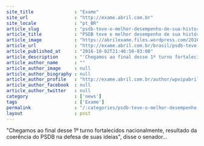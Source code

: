 ```yaml
---
site_title               : "Exame"
site_url                 : "http://exame.abril.com.br"
site_locale              : "pt_BR"
article_slug             : "psdb-teve-o-melhor-desempenho-de-sua-historia-diz-aecio"
article_title            : "PSDB teve o melhor desempenho de sua história, diz Aécio"
article_image            : "https://abrilexame.files.wordpress.com/2016/10/size_960_16_9_senador-aecio-neves-psdb-em-29-03.jpg?quality=70&strip=all&w=960"
article_url              : "http://exame.abril.com.br/brasil/psdb-teve-o-melhor-desempenho-de-sua-historia-diz-aecio/"
article_published_at     : "2016-10-02T21:46:50-03:00"
article_description      : "'Chegamos ao final desse 1º turno fortalecidos nacionalmente, resultado da coerência do PSDB na defesa de suas ideias', disse o senador..."
article_author_name      : ""
article_author_image     : null
article_author_biography : null
article_author_profile   : "http://exame.abril.com.br/author/wpvipabril/"
article_author_facebook  : null
article_author_twitter   : null
category                 : ['news']
tags                     : ['Exame']
permalink                : "/:categories/psdb-teve-o-melhor-desempenho-de-sua-historia-diz-aecio/"
layout                   : post
---
```


"Chegamos ao final desse 1º turno fortalecidos nacionalmente, resultado da coerência do PSDB na defesa de suas ideias", disse o senador...
